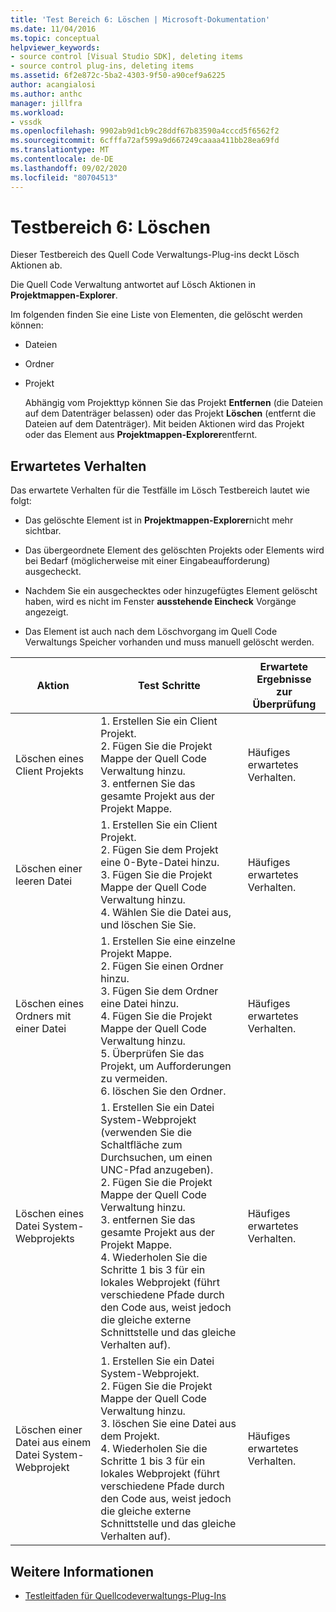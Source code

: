```yaml
---
title: 'Test Bereich 6: Löschen | Microsoft-Dokumentation'
ms.date: 11/04/2016
ms.topic: conceptual
helpviewer_keywords:
- source control [Visual Studio SDK], deleting items
- source control plug-ins, deleting items
ms.assetid: 6f2e872c-5ba2-4303-9f50-a90cef9a6225
author: acangialosi
ms.author: anthc
manager: jillfra
ms.workload:
- vssdk
ms.openlocfilehash: 9902ab9d1cb9c28ddf67b83590a4cccd5f6562f2
ms.sourcegitcommit: 6cfffa72af599a9d667249caaaa411bb28ea69fd
ms.translationtype: MT
ms.contentlocale: de-DE
ms.lasthandoff: 09/02/2020
ms.locfileid: "80704513"
---
```

# <a name="test-area-6-delete"></a>Testbereich 6: Löschen
Dieser Testbereich des Quell Code Verwaltungs-Plug-ins deckt Lösch Aktionen ab.

 Die Quell Code Verwaltung antwortet auf Lösch Aktionen in **Projektmappen-Explorer**.

 Im folgenden finden Sie eine Liste von Elementen, die gelöscht werden können:

- Dateien

- Ordner

- Projekt

  Abhängig vom Projekttyp können Sie das Projekt **Entfernen** (die Dateien auf dem Datenträger belassen) oder das Projekt **Löschen** (entfernt die Dateien auf dem Datenträger). Mit beiden Aktionen wird das Projekt oder das Element aus **Projektmappen-Explorer**entfernt.

## <a name="expected-behavior"></a>Erwartetes Verhalten
 Das erwartete Verhalten für die Testfälle im Lösch Testbereich lautet wie folgt:

- Das gelöschte Element ist in **Projektmappen-Explorer**nicht mehr sichtbar.

- Das übergeordnete Element des gelöschten Projekts oder Elements wird bei Bedarf (möglicherweise mit einer Eingabeaufforderung) ausgecheckt.

- Nachdem Sie ein ausgechecktes oder hinzugefügtes Element gelöscht haben, wird es nicht im Fenster **ausstehende Eincheck** Vorgänge angezeigt.

- Das Element ist auch nach dem Löschvorgang im Quell Code Verwaltungs Speicher vorhanden und muss manuell gelöscht werden.

|Aktion|Test Schritte|Erwartete Ergebnisse zur Überprüfung|
|------------|----------------|--------------------------------|
|Löschen eines Client Projekts|1. Erstellen Sie ein Client Projekt.<br />2. Fügen Sie die Projekt Mappe der Quell Code Verwaltung hinzu.<br />3. entfernen Sie das gesamte Projekt aus der Projekt Mappe.|Häufiges erwartetes Verhalten.|
|Löschen einer leeren Datei|1. Erstellen Sie ein Client Projekt.<br />2. Fügen Sie dem Projekt eine 0-Byte-Datei hinzu.<br />3. Fügen Sie die Projekt Mappe der Quell Code Verwaltung hinzu.<br />4. Wählen Sie die Datei aus, und löschen Sie Sie.|Häufiges erwartetes Verhalten.|
|Löschen eines Ordners mit einer Datei|1. Erstellen Sie eine einzelne Projekt Mappe.<br />2. Fügen Sie einen Ordner hinzu.<br />3. Fügen Sie dem Ordner eine Datei hinzu.<br />4. Fügen Sie die Projekt Mappe der Quell Code Verwaltung hinzu.<br />5. Überprüfen Sie das Projekt, um Aufforderungen zu vermeiden.<br />6. löschen Sie den Ordner.|Häufiges erwartetes Verhalten.|
|Löschen eines Datei System-Webprojekts|1. Erstellen Sie ein Datei System-Webprojekt (verwenden Sie die Schaltfläche zum Durchsuchen, um einen UNC-Pfad anzugeben).<br />2. Fügen Sie die Projekt Mappe der Quell Code Verwaltung hinzu.<br />3. entfernen Sie das gesamte Projekt aus der Projekt Mappe.<br />4. Wiederholen Sie die Schritte 1 bis 3 für ein lokales Webprojekt (führt verschiedene Pfade durch den Code aus, weist jedoch die gleiche externe Schnittstelle und das gleiche Verhalten auf).|Häufiges erwartetes Verhalten.|
|Löschen einer Datei aus einem Datei System-Webprojekt|1. Erstellen Sie ein Datei System-Webprojekt.<br />2. Fügen Sie die Projekt Mappe der Quell Code Verwaltung hinzu.<br />3. löschen Sie eine Datei aus dem Projekt.<br />4. Wiederholen Sie die Schritte 1 bis 3 für ein lokales Webprojekt (führt verschiedene Pfade durch den Code aus, weist jedoch die gleiche externe Schnittstelle und das gleiche Verhalten auf).|Häufiges erwartetes Verhalten.|

## <a name="see-also"></a>Weitere Informationen
- [Testleitfaden für Quellcodeverwaltungs-Plug-Ins](../../extensibility/internals/test-guide-for-source-control-plug-ins.md)
